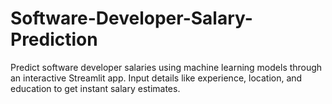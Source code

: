 # Software-Developer-Salary-Prediction
Predict software developer salaries using machine learning models through an interactive Streamlit app. Input details like experience, location, and education to get instant salary estimates.

